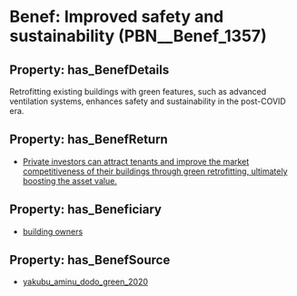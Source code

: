 # Benef: __Improved safety and sustainability__ (PBN__Benef_1357)

## Property: has_BenefDetails

Retrofitting existing buildings with green features, such as advanced ventilation systems, enhances safety and sustainability in the post-COVID era.

## Property: has_BenefReturn

* [Private investors can attract tenants and improve the market competitiveness of their buildings through green retrofitting, ultimately boosting the asset value.](../BenefReturn/PBN__BenefReturn_1540)

## Property: has_Beneficiary

* [building owners](../Stakeholder/PBN__Stakeholder_80)

## Property: has_BenefSource

* [yakubu_aminu_dodo_green_2020](../Article/PBN__Article_290)

